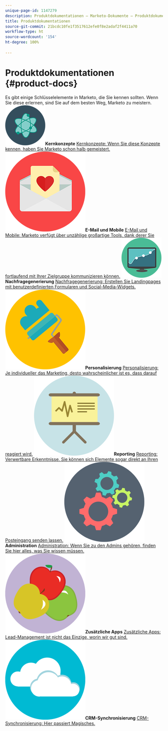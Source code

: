 ```yaml
---
unique-page-id: 1147279
description: Produktdokumentationen – Marketo-Dokumente – Produktdokumentation
title: Produktdokumentationen
source-git-commit: 21bcdc10fe1f3517612efe0f8e2adaf2f4411a70
workflow-type: ht
source-wordcount: '154'
ht-degree: 100%

---
```



# Produktdokumentationen {#product-docs}

Es gibt einige Schlüsselelemente in Marketo, die Sie kennen sollten. Wenn Sie diese erlernen, sind Sie auf dem besten Weg, Marketo zu meistern.
**![Kernkonzepte](assets/education-science-12.png)Kernkonzepte** [Kernkonzepte: Wenn Sie diese Konzepte kennen, haben Sie Marketo schon halb gemeistert.](product-docs/core-marketo-concepts.md)     **![E-Mail und Mobile](assets/valentine-day-10.png)E-Mail und Mobile** [E-Mail und Mobile: Marketo verfügt über unzählige großartige Tools, dank derer Sie fortlaufend mit Ihrer Zielgruppe kommunizieren können.](https://docs.marketo.com/pages/viewpage.action?pageId=557076)     **![Nachfragegenerierung](assets/seo-04.png) Nachfragegenerierung** [Nachfragegenerierung: Erstellen Sie Landingpages mit benutzerdefinierten Formularen und Social-Media-Widgets.](product-docs/demand-generation.md)     **![Personalisierung](assets/graphic-design-tools-19.png)Personalisierung** [Personalisierung: Je individueller das Marketing, desto wahrscheinlicher ist es, dass darauf reagiert wird.](product-docs/personalization.md)     **![Reporting](assets/office-21.png)Reporting** [Reporting: Verwertbare Erkenntnisse. Sie können sich Elemente sogar direkt an Ihren Posteingang senden lassen.](product-docs/reporting.md)     **![Administration](assets/technology-08.png)Administration** [Administration: Wenn Sie zu den Admins gehören, finden Sie hier alles, was Sie wissen müssen.](https://docs.marketo.com/display/DOCS/Administration)     **![Zusätzliche Apps](assets/food-10.png)Zusätzliche Apps** [Zusätzliche Apps: Lead-Management ist nicht das Einzige, worin wir gut sind.](product-docs/additional-apps.md)     **![CRM-Synchronisierung](assets/seo-33.png)CRM-Synchronisierung** [CRM-Synchronisierung: Hier passiert Magisches.](product-docs/crm-sync.md)
